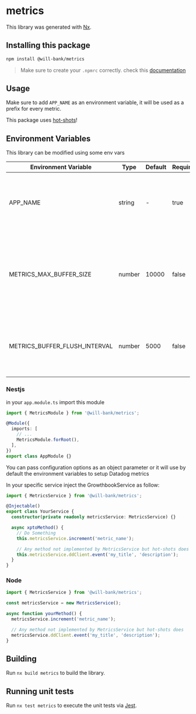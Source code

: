 # metrics

This library was generated with [Nx](https://nx.dev).

## Installing this package

```bash
npm install @will-bank/metrics
```

> Make sure to create your `.npmrc` correctly. check this [documentation](../../docs/NPMRC.md)

## Usage

Make sure to add `APP_NAME` as an environment variable, it will be used as a prefix for every metric.

This package uses [hot-shots](https://github.com/brightcove/hot-shots)!

## Environment Variables

This library can be modified using some env vars

| Environment Variable          | Type   | Default | Required | Description                                                                                              |
| ----------------------------- | ------ | ------- | -------- | -------------------------------------------------------------------------------------------------------- |
| APP_NAME                      | string | -       | true     | To set the metrics prefix, required unless you pass the prefix param                                     |
| METRICS_MAX_BUFFER_SIZE       | number | 10000   | false    | If larger than 0, metrics will be buffered and only sent when the string length is greater than the size |
| METRICS_BUFFER_FLUSH_INTERVAL | number | 5000    | false    | If buffering is in use, this is the time in ms to always flush any buffered metrics                      |

### Nestjs

in your `app.module.ts` import this module

```ts
import { MetricsModule } from '@will-bank/metrics';

@Module({
  imports: [
    // ...
    MetricsModule.forRoot(),
  ],
})
export class AppModule {}
```

You can pass configuration options as an object parameter or it will use by default the environment variables to setup Datadog metrics

In your specific service inject the GrowthbookService as follow:

```ts
import { MetricsService } from '@will-bank/metrics';

@Injectable()
export class YourService {
  constructor(private readonly metricsService: MetricsService) {}

  async xptoMethod() {
    // Do Something
    this.metricsService.increment('metric_name');

    // Any method not implemented by MetricsService but hot-shots does
    this.metricsService.ddClient.event('my_title', 'description');
  }
}
```

### Node

```ts
import { MetricsService } from '@will-bank/metrics';

const metricsService = new MetricsService();

async function yourMethod() {
  metricsService.increment('metric_name');

  // Any method not implemented by MetricsService but hot-shots does
  metricsService.ddClient.event('my_title', 'description');
}
```

## Building

Run `nx build metrics` to build the library.

## Running unit tests

Run `nx test metrics` to execute the unit tests via [Jest](https://jestjs.io).
